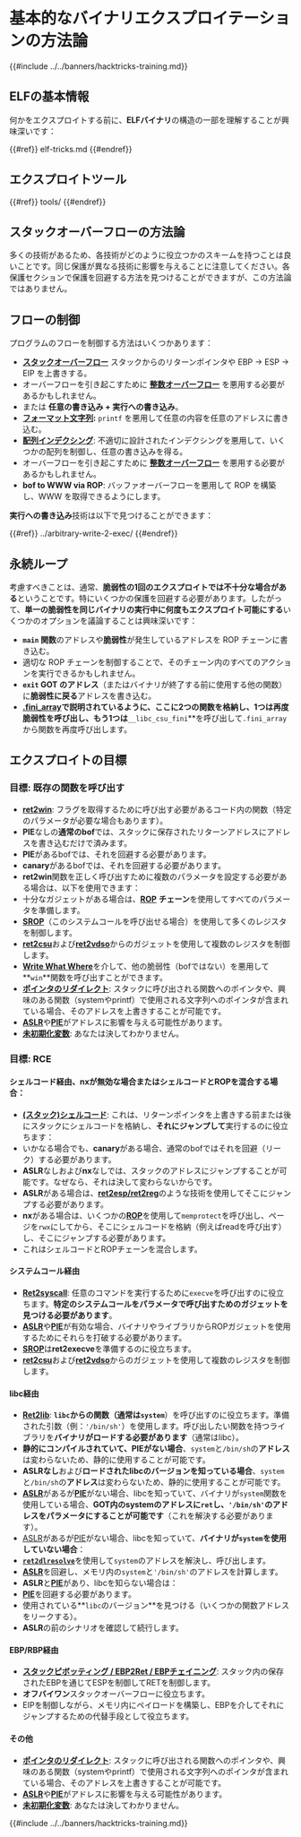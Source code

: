 # 基本的なバイナリエクスプロイテーションの方法論

{{#include ../../banners/hacktricks-training.md}}

## ELFの基本情報

何かをエクスプロイトする前に、**ELFバイナリ**の構造の一部を理解することが興味深いです：

{{#ref}}
elf-tricks.md
{{#endref}}

## エクスプロイトツール

{{#ref}}
tools/
{{#endref}}

## スタックオーバーフローの方法論

多くの技術があるため、各技術がどのように役立つかのスキームを持つことは良いことです。同じ保護が異なる技術に影響を与えることに注意してください。各保護セクションで保護を回避する方法を見つけることができますが、この方法論ではありません。

## フローの制御

プログラムのフローを制御する方法はいくつかあります：

- [**スタックオーバーフロー**](../stack-overflow/) スタックからのリターンポインタや EBP -> ESP -> EIP を上書きする。
- オーバーフローを引き起こすために [**整数オーバーフロー**](../integer-overflow.md) を悪用する必要があるかもしれません。
- または **任意の書き込み + 実行への書き込み**。
- [**フォーマット文字列**](../format-strings/)**:** `printf` を悪用して任意の内容を任意のアドレスに書き込む。
- [**配列インデクシング**](../array-indexing.md): 不適切に設計されたインデクシングを悪用して、いくつかの配列を制御し、任意の書き込みを得る。
- オーバーフローを引き起こすために [**整数オーバーフロー**](../integer-overflow.md) を悪用する必要があるかもしれません。
- **bof to WWW via ROP**: バッファオーバーフローを悪用して ROP を構築し、WWW を取得できるようにします。

**実行への書き込み**技術は以下で見つけることができます：

{{#ref}}
../arbitrary-write-2-exec/
{{#endref}}

## 永続ループ

考慮すべきことは、通常、**脆弱性の1回のエクスプロイトでは不十分な場合がある**ということです。特にいくつかの保護を回避する必要があります。したがって、**単一の脆弱性を同じバイナリの実行中に何度もエクスプロイト可能にする**いくつかのオプションを議論することは興味深いです：

- **`main` 関数**のアドレスや**脆弱性**が発生しているアドレスを ROP チェーンに書き込む。
- 適切な ROP チェーンを制御することで、そのチェーン内のすべてのアクションを実行できるかもしれません。
- **`exit` GOT のアドレス**（またはバイナリが終了する前に使用する他の関数）に**脆弱性に戻る**アドレスを書き込む。
- [**.fini_array**](../arbitrary-write-2-exec/www2exec-.dtors-and-.fini_array.md#eternal-loop)**で説明されているように、ここに2つの関数を格納し、1つは再度脆弱性を呼び出し、もう1つは**`__libc_csu_fini`**を呼び出して`.fini_array`から関数を再度呼び出します。

## エクスプロイトの目標

### 目標: 既存の関数を呼び出す

- [**ret2win**](#ret2win): フラグを取得するために呼び出す必要があるコード内の関数（特定のパラメータが必要な場合もあります）。
- **PIE**なしの**通常のbof**では、スタックに保存されたリターンアドレスにアドレスを書き込むだけで済みます。
- **PIE**があるbofでは、それを回避する必要があります。
- **canary**があるbofでは、それを回避する必要があります。
- **ret2win**関数を正しく呼び出すために複数のパラメータを設定する必要がある場合は、以下を使用できます：
- 十分なガジェットがある場合は、[**ROP**](#rop-and-ret2...-techniques) **チェーン**を使用してすべてのパラメータを準備します。
- [**SROP**](../rop-return-oriented-programing/srop-sigreturn-oriented-programming/)（このシステムコールを呼び出せる場合）を使用して多くのレジスタを制御します。
- [**ret2csu**](../rop-return-oriented-programing/ret2csu.md)および[**ret2vdso**](../rop-return-oriented-programing/ret2vdso.md)からのガジェットを使用して複数のレジスタを制御します。
- [**Write What Where**](../arbitrary-write-2-exec/)を介して、他の脆弱性（bofではない）を悪用して**`win`**関数を呼び出すことができます。
- [**ポインタのリダイレクト**](../stack-overflow/pointer-redirecting.md): スタックに呼び出される関数へのポインタや、興味のある関数（systemやprintf）で使用される文字列へのポインタが含まれている場合、そのアドレスを上書きすることが可能です。
- [**ASLR**](../common-binary-protections-and-bypasses/aslr/)や[**PIE**](../common-binary-protections-and-bypasses/pie/)がアドレスに影響を与える可能性があります。
- [**未初期化変数**](../stack-overflow/uninitialized-variables.md): あなたは決してわかりません。

### 目標: RCE

#### シェルコード経由、nxが無効な場合またはシェルコードとROPを混合する場合：

- [**(スタック)シェルコード**](#stack-shellcode): これは、リターンポインタを上書きする前または後にスタックにシェルコードを格納し、**それにジャンプして**実行するのに役立ちます：
- いかなる場合でも、**canary**がある場合、通常のbofではそれを回避（リーク）する必要があります。
- **ASLR**なしおよび**nx**なしでは、スタックのアドレスにジャンプすることが可能です。なぜなら、それは決して変わらないからです。
- **ASLR**がある場合は、[**ret2esp/ret2reg**](../rop-return-oriented-programing/ret2esp-ret2reg.md)のような技術を使用してそこにジャンプする必要があります。
- **nx**がある場合は、いくつかの[**ROP**](../rop-return-oriented-programing/)を使用して`memprotect`を呼び出し、ページを`rwx`にしてから、そこにシェルコードを格納（例えばreadを呼び出す）し、そこにジャンプする必要があります。
- これはシェルコードとROPチェーンを混合します。

#### システムコール経由

- [**Ret2syscall**](../rop-return-oriented-programing/rop-syscall-execv/): 任意のコマンドを実行するために`execve`を呼び出すのに役立ちます。**特定のシステムコールをパラメータで呼び出すためのガジェットを見つける必要があります**。
- [**ASLR**](../common-binary-protections-and-bypasses/aslr/)や[**PIE**](../common-binary-protections-and-bypasses/pie/)が有効な場合、バイナリやライブラリからROPガジェットを使用するためにそれらを打破する必要があります。
- [**SROP**](../rop-return-oriented-programing/srop-sigreturn-oriented-programming/)は**ret2execve**を準備するのに役立ちます。
- [**ret2csu**](../rop-return-oriented-programing/ret2csu.md)および[**ret2vdso**](../rop-return-oriented-programing/ret2vdso.md)からのガジェットを使用して複数のレジスタを制御します。

#### libc経由

- [**Ret2lib**](../rop-return-oriented-programing/ret2lib/): **`libc`**からの関数（通常は**`system`**）を呼び出すのに役立ちます。準備された引数（例：`'/bin/sh'`）を使用します。呼び出したい関数を持つライブラリを**バイナリがロードする必要があります**（通常はlibc）。
- **静的にコンパイルされていて、PIEがない場合**、`system`と`/bin/sh`の**アドレス**は変わらないため、静的に使用することが可能です。
- **ASLRなし**および**ロードされたlibcのバージョンを知っている場合**、`system`と`/bin/sh`の**アドレス**は変わらないため、静的に使用することが可能です。
- [**ASLR**](../common-binary-protections-and-bypasses/aslr/)があるが[**PIE**](../common-binary-protections-and-bypasses/pie/)がない場合、libcを知っていて、バイナリが`system`関数を使用している場合、**GOT内のsystemのアドレスに`ret`し、`'/bin/sh'`のアドレスをパラメータにすることが可能です**（これを解決する必要があります）。
- [ASLR](../common-binary-protections-and-bypasses/aslr/)があるが[PIE](../common-binary-protections-and-bypasses/pie/)がない場合、libcを知っていて、**バイナリが`system`を使用していない場合**：
- [**`ret2dlresolve`**](../rop-return-oriented-programing/ret2dlresolve.md)を使用して`system`のアドレスを解決し、呼び出します。
- [**ASLR**](../common-binary-protections-and-bypasses/aslr/)を回避し、メモリ内の`system`と`'/bin/sh'`のアドレスを計算します。
- **ASLR**と[**PIE**](../common-binary-protections-and-bypasses/pie/)があり、libcを知らない場合は：
- [**PIE**](../common-binary-protections-and-bypasses/pie/)を回避する必要があります。
- 使用されている**`libc`のバージョン**を見つける（いくつかの関数アドレスをリークする）。
- **ASLR**の前のシナリオを確認して続行します。

#### EBP/RBP経由

- [**スタックピボッティング / EBP2Ret / EBPチェイニング**](../stack-overflow/stack-pivoting-ebp2ret-ebp-chaining.md): スタック内の保存されたEBPを通じてESPを制御してRETを制御します。
- **オフバイワン**スタックオーバーフローに役立ちます。
- EIPを制御しながら、メモリ内にペイロードを構築し、EBPを介してそれにジャンプするための代替手段として役立ちます。

#### その他

- [**ポインタのリダイレクト**](../stack-overflow/pointer-redirecting.md): スタックに呼び出される関数へのポインタや、興味のある関数（systemやprintf）で使用される文字列へのポインタが含まれている場合、そのアドレスを上書きすることが可能です。
- [**ASLR**](../common-binary-protections-and-bypasses/aslr/)や[**PIE**](../common-binary-protections-and-bypasses/pie/)がアドレスに影響を与える可能性があります。
- [**未初期化変数**](../stack-overflow/uninitialized-variables.md): あなたは決してわかりません。

{{#include ../../banners/hacktricks-training.md}}
